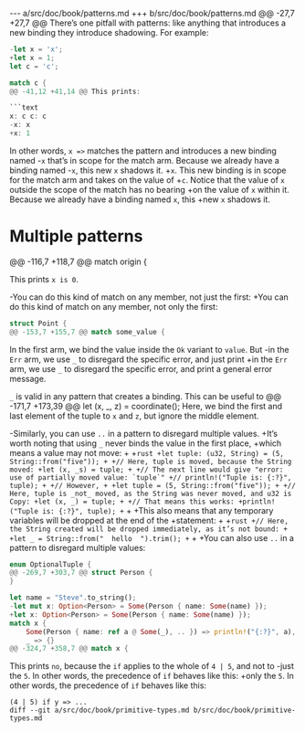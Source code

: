 --- a/src/doc/book/patterns.md
+++ b/src/doc/book/patterns.md
@@ -27,7 +27,7 @@ There’s one pitfall with patterns: like anything that introduces a new binding
 they introduce shadowing. For example:
 
 ```rust
-let x = 'x';
+let x = 1;
 let c = 'c';
 
 match c {
@@ -41,12 +41,14 @@ This prints:
 
 ```text
 x: c c: c
-x: x
+x: 1
 ```
 
 In other words, `x =>` matches the pattern and introduces a new binding named
-`x` that’s in scope for the match arm. Because we already have a binding named
-`x`, this new `x` shadows it.
+`x`. This new binding is in scope for the match arm and takes on the value of
+`c`. Notice that the value of `x` outside the scope of the match has no bearing
+on the value of `x` within it. Because we already have a binding named `x`, this
+new `x` shadows it.
 
 # Multiple patterns
 
@@ -116,7 +118,7 @@ match origin {
 
 This prints `x is 0`.
 
-You can do this kind of match on any member, not just the first:
+You can do this kind of match on any member, not only the first:
 
 ```rust
 struct Point {
@@ -153,7 +155,7 @@ match some_value {
 ```
 
 In the first arm, we bind the value inside the `Ok` variant to `value`. But
-in the `Err` arm, we use `_` to disregard the specific error, and just print
+in the `Err` arm, we use `_` to disregard the specific error, and print
 a general error message.
 
 `_` is valid in any pattern that creates a binding. This can be useful to
@@ -171,7 +173,39 @@ let (x, _, z) = coordinate();
 Here, we bind the first and last element of the tuple to `x` and `z`, but
 ignore the middle element.
 
-Similarly, you can use `..` in a pattern to disregard multiple values.
+It’s worth noting that using `_` never binds the value in the first place,
+which means a value may not move:
+
+```rust
+let tuple: (u32, String) = (5, String::from("five"));
+
+// Here, tuple is moved, because the String moved:
+let (x, _s) = tuple;
+
+// The next line would give "error: use of partially moved value: `tuple`"
+// println!("Tuple is: {:?}", tuple);
+
+// However,
+
+let tuple = (5, String::from("five"));
+
+// Here, tuple is _not_ moved, as the String was never moved, and u32 is Copy:
+let (x, _) = tuple;
+
+// That means this works:
+println!("Tuple is: {:?}", tuple);
+```
+
+This also means that any temporary variables will be dropped at the end of the
+statement:
+
+```rust
+// Here, the String created will be dropped immediately, as it’s not bound:
+
+let _ = String::from("  hello  ").trim();
+```
+
+You can also use `..` in a pattern to disregard multiple values:
 
 ```rust
 enum OptionalTuple {
@@ -269,7 +303,7 @@ struct Person {
 }
 
 let name = "Steve".to_string();
-let mut x: Option<Person> = Some(Person { name: Some(name) });
+let x: Option<Person> = Some(Person { name: Some(name) });
 match x {
     Some(Person { name: ref a @ Some(_), .. }) => println!("{:?}", a),
     _ => {}
@@ -324,7 +358,7 @@ match x {
 ```
 
 This prints `no`, because the `if` applies to the whole of `4 | 5`, and not to
-just the `5`. In other words, the precedence of `if` behaves like this:
+only the `5`. In other words, the precedence of `if` behaves like this:
 
 ```text
 (4 | 5) if y => ...
diff --git a/src/doc/book/primitive-types.md b/src/doc/book/primitive-types.md
